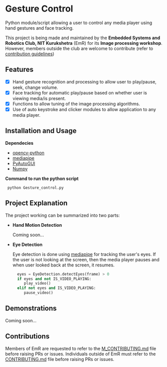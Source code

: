 # Gesture Control

Python module/script allowing a user to control any media player using hand gestures and face tracking.

This project is being made and maintained by the **Embedded Systems and Robotics Club, NIT Kurukshetra** (EmR) for its **Image processing workshop**. However, members outside the club are welcome to contribute (refer to [contribution guidelines](#contributions))

## Features

- [x] Hand gesture recognition and processing to allow user to play/pause, seek, change volume.
- [x] Face tracking for automatic play/pause based on whether user is viewing media/is present.
- [x] Functions to allow tuning of the image processing algorithms.
- [x] Use of auto keystroke and clicker modules to allow application to any media player.

## Installation and Usage
**Dependecies**

 - [opencv-python](https://pypi.org/project/opencv-python/) 
 - [mediapipe](https://pypi.org/project/mediapipe/)
 - [PyAutoGUI](https://pypi.org/project/PyAutoGUI/)
 - [Numpy](https://numpy.org/)

**Command to run the python script**

     python Gesture_control.py

## Project Explanation
The project working can be summarized into two parts:

 - **Hand Motion Detection** 
 
     Coming soon...
 
 - **Eye Detection** 
 
     Eye detection is done using [mediapipe](https://pypi.org/project/mediapipe/) for tracking the user's eyes. If the user is not looking at the screen, then the media player pauses and when          user looked back at the screen, it resumes.

      ```python
        eyes = EyeDetection.detectEyes(frame) > 0
        if eyes and not IS_VIDEO_PLAYING:
           play_video()
        elif not eyes and IS_VIDEO_PLAYING:
           pause_video()
      ```

## Demonstrations

Coming soon...

## Contributions

Members of EmR are requested to refer to the [M_CONTRIBUTING.md](./M_CONTRIBUTING.md) file before raising PRs or issues. Individuals outside of EmR must refer to the [CONTRIBUTING.md](./CONTRIBUTING.md) file before raising PRs or issues.
